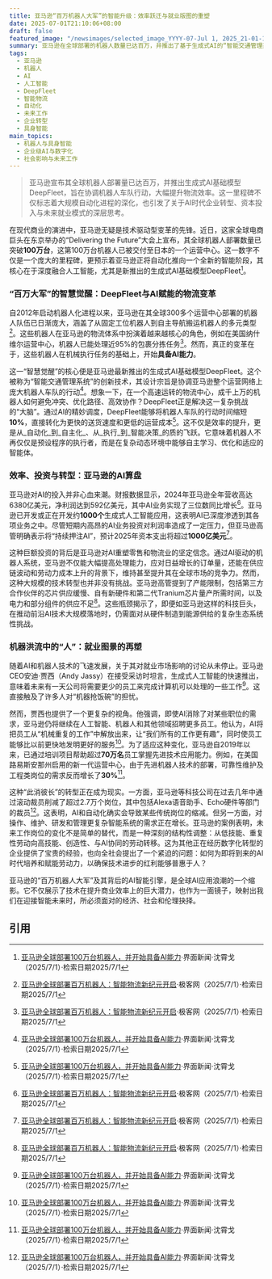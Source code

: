 ```yaml
---
title: 亚马逊“百万机器人大军”的智能升级：效率跃迁与就业版图的重塑
date: 2025-07-01T21:10:06+08:00
draft: false
featured_image: "/newsimages/selected_image_YYYY-07-Jul 1, 2025_21-01-12-890.jpg"
summary: 亚马逊在全球部署的机器人数量已达百万，并推出了基于生成式AI的“智能交通管理系统”DeepFleet，显著提升了物流效率与成本效益。尽管面临巨额AI投资和供应链挑战，亚马逊仍坚定押注AI，其CEO认为AI将解放员工从重复性劳动中，但同时也伴随着部分岗位的调整。这一趋势不仅展现了AI对企业运营的颠覆性影响，也引发了关于未来就业结构转型的深层思考。
tags: 
  - 亚马逊
  - 机器人
  - AI
  - 人工智能
  - DeepFleet
  - 智能物流
  - 自动化
  - 未来工作
  - 企业转型
  - 具身智能
main_topics: 
  - 机器人与具身智能
  - 企业级AI与数字化
  - 社会影响与未来工作
---
```


> 亚马逊宣布其全球机器人部署量已达百万，并推出生成式AI基础模型DeepFleet，旨在协调机器人车队行动，大幅提升物流效率。这一里程碑不仅标志着大规模自动化进程的深化，也引发了关于AI时代企业转型、资本投入与未来就业模式的深层思考。

在现代商业的演进中，亚马逊无疑是技术驱动型变革的先锋。近日，这家全球电商巨头在东京举办的“Delivering the Future”大会上宣布，其全球机器人部署数量已突破**100万台**，这第100万台机器人已被交付至日本的一个运营中心。这一数字不仅是一个庞大的里程碑，更预示着亚马逊正将自动化推向一个全新的智能阶段，其核心在于深度融合人工智能，尤其是新推出的生成式AI基础模型DeepFleet[^1]。

### **“百万大军”的智慧觉醒：DeepFleet与AI赋能的物流变革**

自2012年启动机器人化进程以来，亚马逊在其全球300多个运营中心部署的机器人队伍已日渐庞大，涵盖了从固定工位机器人到自主导航搬运机器人的多元类型[^2]。这些机器人在亚马逊的物流体系中扮演着越来越核心的角色，例如在美国纳什维尔运营中心，机器人已能处理近95%的包裹分拣任务[^2]。然而，真正的变革在于，这些机器人在机械执行任务的基础上，开始**具备AI能力**。

这一“智慧觉醒”的核心便是亚马逊最新推出的生成式AI基础模型DeepFleet。这个被称为“智能交通管理系统”的创新技术，其设计宗旨是协调亚马逊整个运营网络上庞大机器人车队的行动[^1]。想象一下，在一个高速运转的物流中心，成千上万的机器人如何避免冲突、优化路径、高效协作？DeepFleet正是解决这一复杂挑战的“大脑”。通过AI的精妙调度，DeepFleet能够将机器人车队的行动时间缩短**10%**，直接转化为更快的送货速度和更低的运营成本[^1]。这不仅是效率的提升，更是从_自动化_到_自主化_、从_执行_到_智能决策_的质的飞跃。它意味着机器人不再仅仅是预设程序的执行者，而是在复杂动态环境中能够自主学习、优化和适应的智能体。

### **效率、投资与转型：亚马逊的AI算盘**

亚马逊对AI的投入并非心血来潮。财报数据显示，2024年亚马逊全年营收高达6380亿美元，净利润达到592亿美元，其中AI业务实现了三位数同比增长[^2]。亚马逊已开发或正在开发约**1000个**生成式人工智能应用，这表明AI已深度渗透到其各项业务之中。尽管短期内高昂的AI业务投资对利润率造成了一定压力，但亚马逊高管明确表示将“持续押注AI”，预计2025年资本支出将超过**1000亿美元**[^2]。

这种巨额投资的背后是亚马逊对AI重塑零售和物流业的坚定信念。通过AI驱动的机器人系统，亚马逊不仅能大幅提高处理能力，应对日益增长的订单量，还能在供应链波动和劳动力成本上升的背景下，维持甚至提升其在全球市场的竞争力。然而，这种大规模的技术转型也并非没有挑战。亚马逊高管提到了产能限制，包括第三方合作伙伴的芯片供应缓慢、自有新硬件和第二代Tranium芯片量产所需时间，以及电力和部分组件的供应不足[^2]。这些瓶颈揭示了，即便如亚马逊这样的科技巨头，在推动前沿AI技术大规模落地时，仍需面对从硬件制造到能源供给的复杂生态系统性挑战。

### **机器洪流中的“人”：就业图景的再塑**

随着AI和机器人技术的飞速发展，关于其对就业市场影响的讨论从未停止。亚马逊CEO安迪·贾西（Andy Jassy）在接受采访时坦言，生成式人工智能的快速推出，意味着未来有一天公司将需要更少的员工来完成计算机可以处理的一些工作[^1]。这直接触及了许多人对“机器抢饭碗”的担忧。

然而，贾西也提供了一个更复杂的视角。他强调，即使AI消除了对某些职位的需求，亚马逊仍将继续在人工智能、机器人和其他领域招聘更多员工。他认为，AI将把员工从“机械重复的工作”中解放出来，让“我们所有的工作更有趣”，同时使员工能够比以前更快地发明更好的服务[^1]。为了适应这种变化，亚马逊自2019年以来，已通过培训项目帮助超过**70万名**员工掌握先进技术应用能力。例如，在美国路易斯安那州启用的新一代运营中心，由于先进机器人技术的部署，可靠性维护及工程类岗位的需求反而增长了**30%**[^1]。

这种“此消彼长”的转型正在成为现实。一方面，亚马逊等科技公司在过去几年中通过滚动裁员削减了超过2.7万个岗位，其中包括Alexa语音助手、Echo硬件等部门的裁员[^1]。这表明，AI和自动化确实会导致某些传统岗位的缩减。但另一方面，对操作、维护、研发和管理更复杂智能系统的需求正在增长。亚马逊的案例表明，未来工作岗位的变化不是简单的替代，而是一种深刻的结构性调整：从低技能、重复性劳动向高技能、创造性、与AI协同的劳动转移。这为其他正在经历数字化转型的企业提供了宝贵的经验，也向全社会提出了一个紧迫的问题：如何为即将到来的AI时代培养和赋能劳动力，以确保技术进步的红利能够普惠于人？

亚马逊的“百万机器人大军”及其背后的AI智能引擎，是全球AI应用浪潮的一个缩影。它不仅展示了技术在提升商业效率上的巨大潜力，也作为一面镜子，映射出我们在迎接智能未来时，所必须面对的经济、社会和伦理抉择。

## 引用

[^1]: [亚马逊全球部署100万台机器人，并开始具备AI能力](https://www.jiemian.com/article/12977192.html)·界面新闻·沈霄戈（2025/7/1）·检索日期2025/7/1
[^2]: [亚马逊全球部署百万机器人：智能物流新纪元开启](https://www.fromgeek.com/info/694481.html)·极客网（2025/7/1）·检索日期2025/7/1
